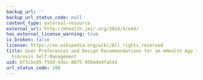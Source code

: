 ```yaml
---
backup_url: ''
backup_url_status_code: null
content_type: external-resource
external_url: http://mhealth.jmir.org/2014/4/e44/
has_external_license_warning: true
is_broken: false
license: https://en.wikipedia.org/wiki/All_rights_reserved
title: User Preferences and Design Recommendations for an mHealth App to Promote Cystic
  Fibrosis Self-Management
uid: bf5cbc05-f5dd-43ec-8875-956ade4fa543
url_status_code: 200
---
```

